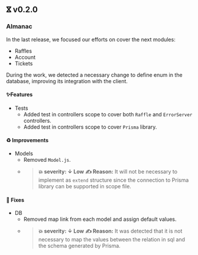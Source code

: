 ## ⴵ v0.2.0

### Almanac
In the last release, we focused our efforts on cover the next modules:

- Raffles
- Account
- Tickets

During the work, we detected a necessary change to define enum in the database, improving its integration with the client.

#### ✨Features
- Tests
    - Added test in controllers scope to cover both `Raffle` and `ErrorServer` controllers.
    - Added test in controllers scope to cover `Prisma` library.

#### ♻️ Improvements
- Models
    - Removed `Model.js`.
    - > **💥 severity: ↓ Low**
      > **✍️ Reason:** It will not be necessary to implement as `extend` structure since the connection to Prisma library can be supported in scope file.
      
#### 🐛 Fixes
- DB
    - Removed map link from each model and assign default values.
    - > **💥 severity: ↓ Low**
      > **✍️ Reason:** It was detected that it is not necessary to map the values between the relation in sql and the schema generated by Prisma.